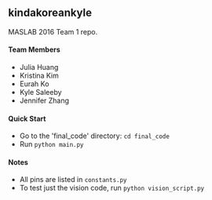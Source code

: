 ## kindakoreankyle
MASLAB 2016 Team 1 repo.

#### Team Members
* Julia Huang
* Kristina Kim
* Eurah Ko
* Kyle Saleeby
* Jennifer Zhang

#### Quick Start

* Go to the 'final_code' directory: `cd final_code`
* Run `python main.py`

#### Notes

* All pins are listed in `constants.py`
* To test just the vision code, run `python vision_script.py`